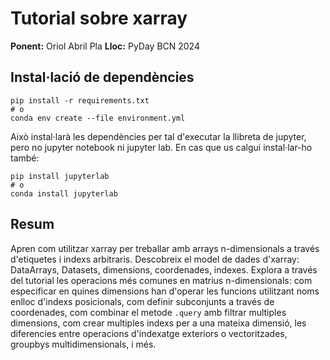 # Tutorial sobre xarray
**Ponent:** Oriol Abril Pla
**Lloc:** PyDay BCN 2024

## Instal·lació de dependències

```
pip install -r requirements.txt
# o
conda env create --file environment.yml
```

Això instal·larà les dependències per tal d'executar la llibreta de jupyter,
pero no jupyter notebook ni jupyter lab. En cas que us calgui instal·lar-ho també:

```
pip install jupyterlab
# o
conda install jupyterlab
```

## Resum
Apren com utilitzar xarray per treballar amb arrays n-dimensionals a través d'etiquetes i indexs arbitraris.
Descobreix el model de dades d'xarray: DataArrays, Datasets, dimensions, coordenades, indexes.
Explora a través del tutorial les operacions més comunes en matrius n-dimensionals:
com especificar en quines dimensions han d'operar les funcions utilitzant noms enlloc d'indexs posicionals,
com definir subconjunts a través de coordenades,
com combinar el metode `.query` amb filtrar multiples dimensions,
com crear multiples indexs per a una mateixa dimensió,
les diferencies entre operacions d'indexatge exteriors o vectoritzades,
groupbys multidimensionals, i més.
